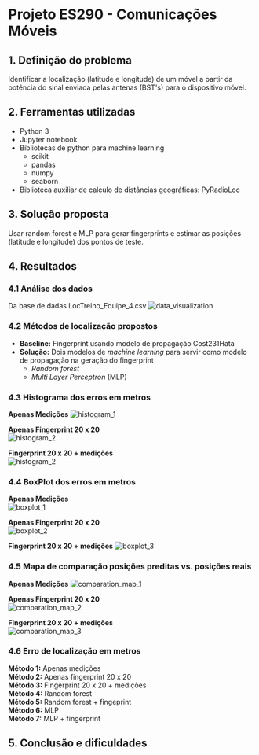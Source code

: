 # Projeto ES290 - Comunicações Móveis
## 1. Definição do problema
Identificar a localização (latitude e longitude) de um móvel a partir da potência do sinal enviada pelas antenas (BST's) para o dispositivo móvel.
## 2. Ferramentas utilizadas
 - Python 3
 - Jupyter notebook
 - Bibliotecas de python para machine learning 
   - scikit 
   - pandas
   - numpy
   - seaborn
 - Biblioteca auxiliar de calculo de distâncias geográficas: PyRadioLoc

## 3. Solução proposta
Usar random forest e MLP para gerar fingerprints e estimar as posições (latitude e longitude) dos pontos de teste.

## 4. Resultados

### 4.1 Análise dos dados
Da base de dadas LocTreino_Equipe_4.csv
![data_visualization](images/data_visualization.png)
### 4.2 Métodos de localização propostos
- **Baseline:** Fingerprint usando modelo de propagação Cost231Hata
- **Solução:** Dois modelos de _machine learning_ para servir como modelo de propagação na geração do fingerprint
  - _Random forest_ 
  - _Multi Layer Perceptron_ (MLP)
### 4.3 Histograma dos erros em metros
**Apenas Medições** 
![histogram_1](images/histogram_1.png)  
  
  
**Apenas Fingerprint 20 x 20**  
![histogram_2](images/histogram_2.png)  
  
  

**Fingerprint 20 x 20 + medições**  
![histogram_2](images/histogram_3.png)  
  
  


### 4.4 BoxPlot dos erros em metros
**Apenas Medições**  
![boxplot_1](images/boxplot_1.png)  
  
  
**Apenas Fingerprint 20 x 20**  
![boxplot_2](images/boxplot_2.png)  
  
  
**Fingerprint 20 x 20 + medições** 
![boxplot_3](images/boxplot_3.png)  
  
  
### 4.5 Mapa de comparação posições preditas vs. posições reais
**Apenas Medições** 
![comparation_map_1](images/comparation_map_1.png)  
  
  
**Apenas Fingerprint 20 x 20**  
![comparation_map_2](images/comparation_map_2.png)  
   
  
**Fingerprint 20 x 20 + medições**  
![comparation_map_3](images/comparation_map_3.png)  
  
  

### 4.6 Erro de localização em metros
**Método 1:** Apenas medições  
**Método 2:** Apenas fingerprint 20 x 20  
**Método 3:** Fingerprint 20 x 20 + medições  
**Método 4:** Random forest  
**Método 5:** Random forest + fingeprint  
**Método 6:** MLP  
**Método 7:** MLP + fingerprint  

## 5. Conclusão e dificuldades